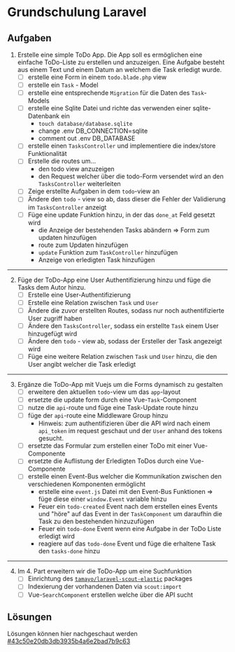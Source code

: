 # Grundschulung Laravel
## Aufgaben
1. Erstelle eine simple ToDo App. Die App soll es ermöglichen eine einfache ToDo-Liste zu erstellen 
   und anzuzeigen. Eine Aufgabe besteht aus einem Text und einem Datum an welchem die Task erledigt wurde.
    - [ ] erstelle eine Form in einem `todo.blade.php` view
    - [ ] erstelle ein `Task` - Model
    - [ ] erstelle eine entsprechende `Migration` für die Daten des `Task`-Models
    - [ ] erstelle eine Sqlite Datei und richte das verwenden einer sqlite-Datenbank ein
        + `touch database/database.sqlite`
        + change .env DB_CONNECTION=sqlite
        + comment out .env DB_DATABASE
    - [ ] erstelle einen `TasksController` und implementiere die index/store Funktionalität
    - [ ] Erstelle die routes um...
        + den todo view anzuzeigen
        + den Request welcher über die todo-Form versendet wird an den `TasksController` weiterleiten
    - [ ] Zeige erstellte Aufgaben in dem `todo`-view an
    - [ ] Ändere den `todo` - view so ab, dass dieser die Fehler der Validierung im `TasksController` anzeigt
    - [ ] Füge eine update Funktion hinzu, in der das `done_at` Feld gesetzt wird
        + die Anzeige der bestehenden Tasks abändern => Form zum updaten hinzufügen
        + route zum Updaten hinzufügen
        + `update` Funktion zum `TaskController` hinzufügen
        + Anzeige von erledigten Task hinzufügen
        
---
    
2. Füge der ToDo-App eine User Authentifizierung hinzu und füge die Tasks dem Autor hinzu.
    - [ ] Erstelle eine User-Authentifizierung
    - [ ] Erstelle eine Relation zwischen `Task` und `User`
    - [ ] Ändere die zuvor erstellten Routes, sodass nur noch authentifizierte User zugriff haben
    - [ ] Ändere den `TasksController`, sodass ein erstellte `Task` einem User hinzugefügt wird
    - [ ] Ändere den `todo` - view ab, sodass der Ersteller der Task angezeigt wird
    - [ ] Füge eine weitere Relation zwischen `Task` und `User` hinzu, die den User angibt welcher die Task erledigt
    
---
    
3. Ergänze die ToDo-App mit Vuejs um die Forms dynamisch zu gestalten
    - [ ] erweitere den aktuellen `todo`-view um das `app`-layout
    - [ ] ersetzte die update form durch eine Vue-`Task`-Component
    - [ ] nutze die `api`-route und füge eine Task-Update route hinzu
    - [ ] füge der `api`-route eine Middleware Group hinzu
        + Hinweis: zum authentifizieren über die API wird nach einem `api_token` im request geschaut
          und der `User` anhand des tokens gesucht.
    - [ ] ersetzte das Formular zum erstellen einer ToDo mit einer Vue-Componente
    - [ ] ersetzte die Auflistung der Erledigten ToDos durch eine Vue-Componente
    - [ ] erstelle einen Event-Bus welcher die Kommunikation zwischen den verschiedenen Komponenten ermöglicht
        + erstelle eine `event.js` Datei mit den Event-Bus Funktionen => füge diese einer `window.Event` variable hinzu
        + Feuer ein `todo-created` Event nach dem erstellen eines Events und "höre" auf das Event in der `TaskComponent`
          um daraufhin die Task zu den bestehenden hinzuzufügen
        + Feuer ein `todo-done` Event wenn eine Aufgabe in der ToDo Liste erledigt wird
        + reagiere auf das `todo-done` Event und füge die erhaltene Task den `tasks-done` hinzu
        
---

4. Im 4. Part erweitern wir die ToDo-App um eine Suchfunktion
    - [ ] Einrichtung des [`tamayo/laravel-scout-elastic`](https://github.com/ErickTamayo/laravel-scout-elastic) packages
    - [ ] Indexierung der vorhandenen Daten via `scout:import`
    - [ ] Vue-`SearchComponent` erstellen welche über die API sucht
        
## Lösungen
Lösungen können hier nachgeschaut werden [#43c50e20db3db3935b4a6e2bad7b9c63](https://gist.github.com/Naoray/43c50e20db3db3935b4a6e2bad7b9c63)
